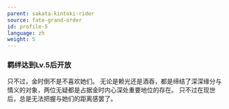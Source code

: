 ```yaml
---
parent: sakata-kintoki-rider
source: fate-grand-order
id: profile-5
language: zh
weight: 5
---
```


### 羁绊达到Lv.5后开放

只不过，金时倒不是不喜欢她们。
无论是赖光还是酒吞，都是缔结了深深缘分与情义的对象，两位无疑都是占据金时内心深处重要地位的存在。
只不过在现世后，总是无法把握与她们的距离感罢了。
